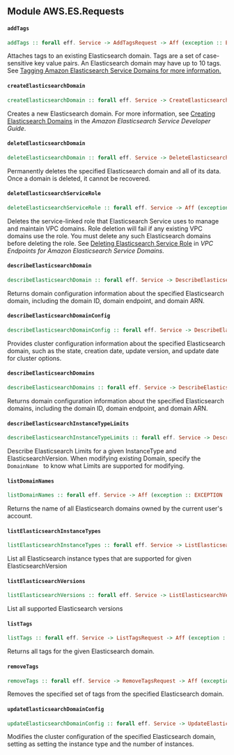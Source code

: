 ## Module AWS.ES.Requests

#### `addTags`

``` purescript
addTags :: forall eff. Service -> AddTagsRequest -> Aff (exception :: EXCEPTION | eff) NoOutput
```

<p>Attaches tags to an existing Elasticsearch domain. Tags are a set of case-sensitive key value pairs. An Elasticsearch domain may have up to 10 tags. See <a href="http://docs.aws.amazon.com/elasticsearch-service/latest/developerguide/es-managedomains.html#es-managedomains-awsresorcetagging" target="_blank"> Tagging Amazon Elasticsearch Service Domains for more information.</a></p>

#### `createElasticsearchDomain`

``` purescript
createElasticsearchDomain :: forall eff. Service -> CreateElasticsearchDomainRequest -> Aff (exception :: EXCEPTION | eff) CreateElasticsearchDomainResponse
```

<p>Creates a new Elasticsearch domain. For more information, see <a href="http://docs.aws.amazon.com/elasticsearch-service/latest/developerguide/es-createupdatedomains.html#es-createdomains" target="_blank">Creating Elasticsearch Domains</a> in the <i>Amazon Elasticsearch Service Developer Guide</i>.</p>

#### `deleteElasticsearchDomain`

``` purescript
deleteElasticsearchDomain :: forall eff. Service -> DeleteElasticsearchDomainRequest -> Aff (exception :: EXCEPTION | eff) DeleteElasticsearchDomainResponse
```

<p>Permanently deletes the specified Elasticsearch domain and all of its data. Once a domain is deleted, it cannot be recovered.</p>

#### `deleteElasticsearchServiceRole`

``` purescript
deleteElasticsearchServiceRole :: forall eff. Service -> Aff (exception :: EXCEPTION | eff) NoOutput
```

<p>Deletes the service-linked role that Elasticsearch Service uses to manage and maintain VPC domains. Role deletion will fail if any existing VPC domains use the role. You must delete any such Elasticsearch domains before deleting the role. See <a href="http://docs.aws.amazon.com/elasticsearch-service/latest/developerguide/es-vpc.html#es-enabling-slr" target="_blank">Deleting Elasticsearch Service Role</a> in <i>VPC Endpoints for Amazon Elasticsearch Service Domains</i>.</p>

#### `describeElasticsearchDomain`

``` purescript
describeElasticsearchDomain :: forall eff. Service -> DescribeElasticsearchDomainRequest -> Aff (exception :: EXCEPTION | eff) DescribeElasticsearchDomainResponse
```

<p>Returns domain configuration information about the specified Elasticsearch domain, including the domain ID, domain endpoint, and domain ARN.</p>

#### `describeElasticsearchDomainConfig`

``` purescript
describeElasticsearchDomainConfig :: forall eff. Service -> DescribeElasticsearchDomainConfigRequest -> Aff (exception :: EXCEPTION | eff) DescribeElasticsearchDomainConfigResponse
```

<p>Provides cluster configuration information about the specified Elasticsearch domain, such as the state, creation date, update version, and update date for cluster options.</p>

#### `describeElasticsearchDomains`

``` purescript
describeElasticsearchDomains :: forall eff. Service -> DescribeElasticsearchDomainsRequest -> Aff (exception :: EXCEPTION | eff) DescribeElasticsearchDomainsResponse
```

<p>Returns domain configuration information about the specified Elasticsearch domains, including the domain ID, domain endpoint, and domain ARN.</p>

#### `describeElasticsearchInstanceTypeLimits`

``` purescript
describeElasticsearchInstanceTypeLimits :: forall eff. Service -> DescribeElasticsearchInstanceTypeLimitsRequest -> Aff (exception :: EXCEPTION | eff) DescribeElasticsearchInstanceTypeLimitsResponse
```

<p> Describe Elasticsearch Limits for a given InstanceType and ElasticsearchVersion. When modifying existing Domain, specify the <code> <a>DomainName</a> </code> to know what Limits are supported for modifying. </p>

#### `listDomainNames`

``` purescript
listDomainNames :: forall eff. Service -> Aff (exception :: EXCEPTION | eff) ListDomainNamesResponse
```

<p>Returns the name of all Elasticsearch domains owned by the current user's account. </p>

#### `listElasticsearchInstanceTypes`

``` purescript
listElasticsearchInstanceTypes :: forall eff. Service -> ListElasticsearchInstanceTypesRequest -> Aff (exception :: EXCEPTION | eff) ListElasticsearchInstanceTypesResponse
```

<p>List all Elasticsearch instance types that are supported for given ElasticsearchVersion</p>

#### `listElasticsearchVersions`

``` purescript
listElasticsearchVersions :: forall eff. Service -> ListElasticsearchVersionsRequest -> Aff (exception :: EXCEPTION | eff) ListElasticsearchVersionsResponse
```

<p>List all supported Elasticsearch versions</p>

#### `listTags`

``` purescript
listTags :: forall eff. Service -> ListTagsRequest -> Aff (exception :: EXCEPTION | eff) ListTagsResponse
```

<p>Returns all tags for the given Elasticsearch domain.</p>

#### `removeTags`

``` purescript
removeTags :: forall eff. Service -> RemoveTagsRequest -> Aff (exception :: EXCEPTION | eff) NoOutput
```

<p>Removes the specified set of tags from the specified Elasticsearch domain.</p>

#### `updateElasticsearchDomainConfig`

``` purescript
updateElasticsearchDomainConfig :: forall eff. Service -> UpdateElasticsearchDomainConfigRequest -> Aff (exception :: EXCEPTION | eff) UpdateElasticsearchDomainConfigResponse
```

<p>Modifies the cluster configuration of the specified Elasticsearch domain, setting as setting the instance type and the number of instances. </p>


